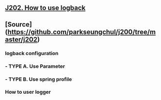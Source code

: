## [J202. How to use logback](https://youtu.be/BlQYF1DfJIg)
## [Source] (https://github.com/parkseungchul/j200/tree/master/j202)
### logback configuration
### - TYPE A. Use Parameter
### - TYPE B. Use spring profile
### How to user logger